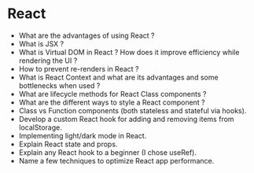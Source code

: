 # React

- What are the advantages of using React ?
- What is JSX ?
- What is Virtual DOM in React ? How does it improve efficiency while rendering the UI ?
- How to prevent re-renders in React ?
- What is React Context and what are its advantages and some bottlenecks when used ?
- What are lifecycle methods for React Class components ?
- What are the different ways to style a React component ?
- Class vs Function components (both stateless and stateful via hooks).
- Develop a custom React hook for adding and removing items from localStorage.
- Implementing light/dark mode in React.
- Explain React state and props.
- Explain any React hook to a beginner (I chose useRef).
- Name a few techniques to optimize React app performance.
